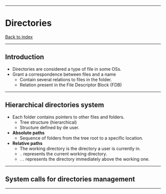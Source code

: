 
---
# Directories

[Back to index](../README.md)

---
## Introduction

- Directories are considered a type of file in some OSs.
- Grant a correspondence between files and a name
	- Contain several relations to files in the folder.
	- Relation present in the File Descriptor Block (FDB)

---
## Hierarchical directories system

- Each folder contains pointers to other files and folders.
	- Tree structure (hierarchical)
	- Structure defined by de user.
- **Absolute paths**
	- Sequence of folders from the tree root to a specific location.
- **Relative paths**
	- The working directory is the directory a user is currently in.
	- `.` represents the current working directory.
	- `..` represents the directory immediately above the working one.

---
## System calls for directories management



---